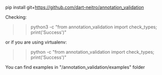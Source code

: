 pip install git+https://github.com/dart-neitro/annotation_validation

Checking:
>> python3 -c "from annotation_validation import check_types; print('Success')"

or if you are using virtualenv:
>> python -c "from annotation_validation import check_types; print('Success')"


You can find examples in "/annotation_validation/examples" folder